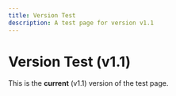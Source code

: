 ```yaml
---
title: Version Test
description: A test page for version v1.1
---
```


# Version Test (v1.1)

This is the **current** (v1.1) version of the test page.
